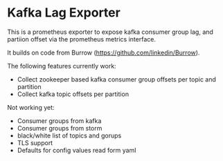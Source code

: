 # Kafka Lag Exporter

This is a prometheus exporter to expose kafka consumer group lag, and partiion
offset via the prometheus metrics interface.

It builds on code from Burrow (https://github.com/linkedin/Burrow).

The following features currently work:

- Collect zookeeper based kafka consumer group offsets per topic and partition
- Collect kafka topic offsets per partition

Not working yet:

- Consumer groups from kafka
- Consumer groups from storm
- black/white list of topics and gorups
- TLS support
- Defaults for config values read form yaml
